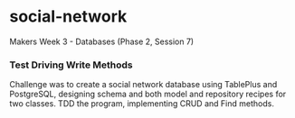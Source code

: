 # social-network

Makers Week 3 - Databases (Phase 2, Session 7)

### Test Driving Write Methods
Challenge was to create a social network database using TablePlus and PostgreSQL, designing schema and both model and repository recipes for two classes. TDD the program, implementing CRUD and Find methods.

